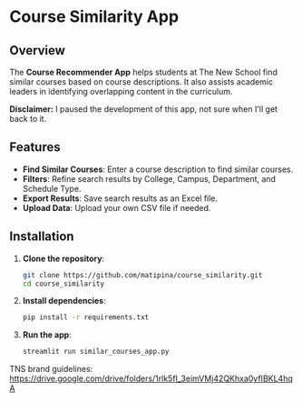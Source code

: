 # Course Similarity App

## Overview

The **Course Recommender App** helps students at The New School find similar courses based on course descriptions. It also assists academic leaders in identifying overlapping content in the curriculum.

**Disclaimer:** I paused the development of this app, not sure when I'll get back to it.

## Features

- **Find Similar Courses**: Enter a course description to find similar courses.
- **Filters**: Refine search results by College, Campus, Department, and Schedule Type.
- **Export Results**: Save search results as an Excel file.
- **Upload Data**: Upload your own CSV file if needed.

## Installation

1. **Clone the repository**:

   ```bash
   git clone https://github.com/matipina/course_similarity.git
   cd course_similarity

2. **Install dependencies**:

    ```bash
    pip install -r requirements.txt

3. **Run the app**:

    ```bash
    streamlit run similar_courses_app.py

TNS brand guidelines: https://drive.google.com/drive/folders/1rlk5fI_3eimVMj42QKhxa0yfIBKL4hqA
